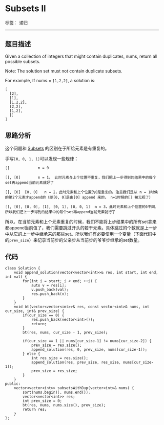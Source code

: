 ﻿# Subsets II

标签： 递归

---

## 题目描述

Given a collection of integers that might contain duplicates, nums, return all possible subsets.

Note: The solution set must not contain duplicate subsets.

For example,
If nums = `[1,2,2]`, a solution is:
```
[
  [2],
  [1],
  [1,2,2],
  [2,2],
  [1,2],
  []
]
```
## 思路分析
这个问题和 [Subsets](https://leetcode.com/problems/subsets/) 的区别在于所给元素是有重复的。

手写`[0, 0, 1, 1]`可以发现一些规律：
```
[]             n = 0

[], [0]        n = 1， 此时元素与上个位置不重复，我们把上一步得到的结果中的每个set再append当前元素就好了

[], [0]  [0, 0]   n = 2，此时元素和上个位置的0是重复的。注意我们是从 n = 1时候的第2个元素才append的（即[0, 0]是由[0] append 来的， n=1时候的[] 被无视了）

[], [0], [0, 0], [1], [0, 1], [0, 0, 1]  n = 3，此时元素和上个位置的0不同，所以我们把上一步得到的结果中的每个set再append当前元素就行了
```

所以，在当前元素和上个元素重复的时候，我们不能将上步结果中的所有set拿来都append当前值了，我们需要跳过开头的若干元素。具体跳过的个数就是上一步中从它的上一步中继承来的那些set。所以我们有必要使用一个变量（下面代码中的`prev_size`）来记录当前步的父亲步从当前步的爷爷步继承的set数量。

## 代码
```
class Solution {
    void append_solution(vector<vector<int>>& res, int start, int end, int val) {
        for(int i = start; i < end; ++i) {
            auto v = res[i];
            v.push_back(val);
            res.push_back(v);
        }
    }
    void bt(vector<vector<int>>& res, const vector<int>& nums, int cur_size, int& prev_size) {
        if(cur_size == 0) {
            res.push_back(vector<int>());
            return;
        }
        bt(res, nums, cur_size - 1, prev_size);

        if(cur_size == 1 || nums[cur_size-1] != nums[cur_size-2]) {
            prev_size = res.size();
            append_solution(res, 0, prev_size, nums[cur_size-1]);
        } else {
            int res_size = res.size();
            append_solution(res, prev_size, res_size, nums[cur_size-1]);
            prev_size = res_size;
        }
    }
public:
    vector<vector<int>> subsetsWithDup(vector<int>& nums) {
        sort(nums.begin(), nums.end());
        vector<vector<int>> res;
        int prev_size = 0;
        bt(res, nums, nums.size(), prev_size);
        return res;
    }
};
```

